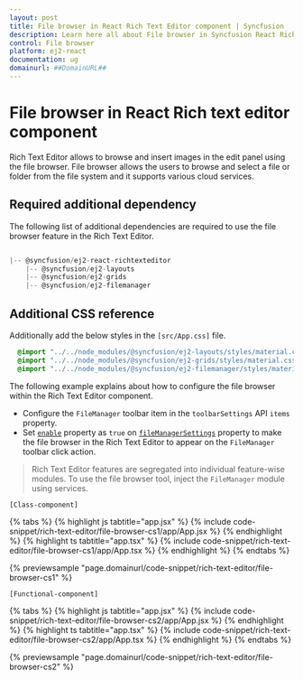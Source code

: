 ```yaml
---
layout: post
title: File browser in React Rich Text Editor component | Syncfusion
description: Learn here all about File browser in Syncfusion React Rich text editor component of Syncfusion Essential JS 2 and more.
control: File browser 
platform: ej2-react
documentation: ug
domainurl: ##DomainURL##
---
```


# File browser in React Rich text editor component

Rich Text Editor allows to browse and insert images in the edit panel using the file browser. File browser allows the users to browse and select a file or folder from the file system and it supports various cloud services.

## Required additional dependency

The following list of additional dependencies are required to use the file browser feature in the Rich Text Editor.

```js

|-- @syncfusion/ej2-react-richtexteditor
    |-- @syncfusion/ej2-layouts
    |-- @syncfusion/ej2-grids
    |-- @syncfusion/ej2-filemanager

```

## Additional CSS reference

Additionally add the below styles in the `[src/App.css]` file.

```css
  @import "../../node_modules/@syncfusion/ej2-layouts/styles/material.css";
  @import "../../node_modules/@syncfusion/ej2-grids/styles/material.css";
  @import "../../node_modules/@syncfusion/ej2-filemanager/styles/material.css";
```

The following example explains about how to configure the file browser within the Rich Text Editor component.

* Configure the `FileManager` toolbar item in the `toolbarSettings` API `items` property.
* Set [`enable`](/rich-text-editor/api-fileManagerSettings.html#enable) property as `true` on [`fileManagerSettings`](/rich-text-editor/api-fileManagerSettings.html) property to make the file browser in the Rich Text Editor to appear on the `FileManager` toolbar click action.

> Rich Text Editor features are segregated into individual feature-wise modules. To use the file browser tool, inject the `FileManager` module using services.

`[Class-component]`

{% tabs %}
{% highlight js tabtitle="app.jsx" %}
{% include code-snippet/rich-text-editor/file-browser-cs1/app/App.jsx %}
{% endhighlight %}
{% highlight ts tabtitle="app.tsx" %}
{% include code-snippet/rich-text-editor/file-browser-cs1/app/App.tsx %}
{% endhighlight %}
{% endtabs %}

 {% previewsample "page.domainurl/code-snippet/rich-text-editor/file-browser-cs1" %}

`[Functional-component]`

{% tabs %}
{% highlight js tabtitle="app.jsx" %}
{% include code-snippet/rich-text-editor/file-browser-cs2/app/App.jsx %}
{% endhighlight %}
{% highlight ts tabtitle="app.tsx" %}
{% include code-snippet/rich-text-editor/file-browser-cs2/app/App.tsx %}
{% endhighlight %}
{% endtabs %}

 {% previewsample "page.domainurl/code-snippet/rich-text-editor/file-browser-cs2" %}